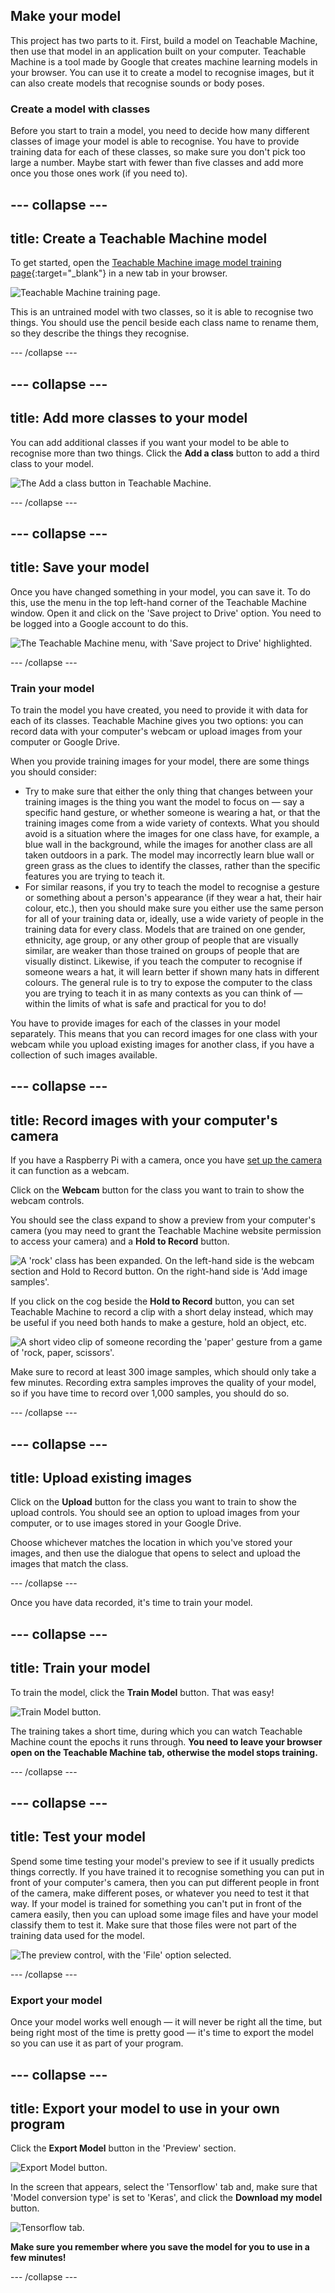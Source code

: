 ## Make your model

This project has two parts to it. First, build a model on Teachable Machine, then use that model in an application built on your computer. Teachable Machine is a tool made by Google that creates machine learning models in your browser. You can use it to create a model to recognise images, but it can also create models that recognise sounds or body poses.

### Create a model with classes
Before you start to train a model, you need to decide how many different classes of image your model is able to recognise. You have to provide training data for each of these classes, so make sure you don't pick too large a number. Maybe start with fewer than five classes and add more once you those ones work (if you need to).

--- collapse ---
---
title: Create a Teachable Machine model
---

To get started, open the [Teachable Machine image model training page](https://teachablemachine.withgoogle.com/train/image){:target="_blank"} in a new tab in your browser.

![Teachable Machine training page.](images/tm_start_screen.png)

This is an untrained model with two classes, so it is able to recognise two things. You should use the pencil beside each class name to rename them, so they describe the things they recognise.

--- /collapse ---

--- collapse ---
---
title: Add more classes to your model
---

You can add additional classes if you want your model to be able to recognise more than two things. Click the **Add a class** button to add a third class to your model.

![The **Add a class** button in Teachable Machine.](images/tm_add_class.png)

--- /collapse ---

--- collapse ---
---
title: Save your model
---
Once you have changed something in your model, you can save it. To do this, use the menu in the top left-hand corner of the Teachable Machine window. Open it and click on the 'Save project to Drive' option. You need to be logged into a Google account to do this.

![The Teachable Machine menu, with 'Save project to Drive' highlighted.](images/tm_save_to_drive.png)

--- /collapse ---

### Train your model
To train the model you have created, you need to provide it with data for each of its classes. Teachable Machine gives you two options: you can record data with your computer's webcam or upload images from your computer or Google Drive.

When you provide training images for your model, there are some things you should consider:

 + Try to make sure that either the only thing that changes between your training images is the thing you want the model to focus on — say a specific hand gesture, or whether someone is wearing a hat, or that the training images come from a wide variety of contexts. What you should avoid is a situation where the images for one class have, for example, a blue wall in the background, while the images for another class are all taken outdoors in a park. The model may incorrectly learn blue wall or green grass as the clues to identify the classes, rather than the specific features you are trying to teach it.
 + For similar reasons, if you try to teach the model to recognise a gesture or something about a person's appearance (if they wear a hat, their hair colour, etc.), then you should make sure you either use the same person for all of your training data or, ideally, use a wide variety of people in the training data for every class. Models that are trained on one gender, ethnicity, age group, or any other group of people that are visually similar, are weaker than those trained on groups of people that are visually distinct. Likewise, if you teach the computer to recognise if someone wears a hat, it will learn better if shown many hats in different colours. The general rule is to try to expose the computer to the class you are trying to teach it in as many contexts as you can think of — within the limits of what is safe and practical for you to do!

You have to provide images for each of the classes in your model separately. This means that you can record images for one class with your webcam while you upload existing images for another class, if you have a collection of such images available.

--- collapse ---
---
title: Record images with your computer's camera
---
If you have a Raspberry Pi with a camera, once you have [set up the camera](https://projects.raspberrypi.org/en/projects/getting-started-with-picamera) it can function as a webcam.

Click on the **Webcam** button for the class you want to train to show the webcam controls.

You should see the class expand to show a preview from your computer's camera (you may need to grant the Teachable Machine website permission to access your camera) and a **Hold to Record** button.

![A 'rock' class has been expanded. On the left-hand side is the webcam section and **Hold to Record** button. On the right-hand side is 'Add image samples'.](images/tm_webcam_images.png)

If you click on the cog beside the **Hold to Record** button, you can set Teachable Machine to record a clip with a short delay instead, which may be useful if you need both hands to make a gesture, hold an object, etc.

![A short video clip of someone recording the 'paper' gesture from a game of 'rock, paper, scissors'.](images/training.gif)

Make sure to record at least 300 image samples, which should only take a few minutes. Recording extra samples improves the quality of your model, so if you have time to record over 1,000 samples, you should do so.

--- /collapse ---

--- collapse ---
---
title: Upload existing images
---

Click on the **Upload** button for the class you want to train to show the upload controls. You should see an option to upload images from your computer, or to use images stored in your Google Drive. 

Choose whichever matches the location in which you've stored your images, and then use the dialogue that opens to select and upload the images that match the class.

--- /collapse ---

Once you have data recorded, it's time to train your model.

--- collapse ---
---
title: Train your model
---
To train the model, click the **Train Model** button. That was easy!

![**Train Model** button.](images/tm_train_model.png)

The training takes a short time, during which you can watch Teachable Machine count the epochs it runs through. **You need to leave your browser open on the Teachable Machine tab, otherwise the model stops training.** 

--- /collapse ---

--- collapse ---
---
title: Test your model
---
Spend some time testing your model's preview to see if it usually predicts things correctly. If you have trained it to recognise something you can put in front of your computer's camera, then you can put different people in front of the camera, make different poses, or whatever you need to test it that way. If your model is trained for something you can't put in front of the camera easily, then you can upload some image files and have your model classify them to test it.  Make sure that those files were not part of the training data used for the model.

![The preview control, with the 'File' option selected.](images/tm_upload_preview.png)

--- /collapse ---

### Export your model
Once your model works well enough — it will never be right all the time, but being right most of the time is pretty good — it's time to export the model so you can use it as part of your program.

--- collapse ---
---
title: Export your model to use in your own program
---

Click the **Export Model** button in the 'Preview' section.

![**Export Model** button.](images/tm_export_model.png)

In the screen that appears, select the 'Tensorflow' tab and, make sure that 'Model conversion type' is set to 'Keras', and click the **Download my model** button.

![Tensorflow tab.](images/tm_download_model.png)

**Make sure you remember where you save the model for you to use in a few minutes!**

--- /collapse ---
